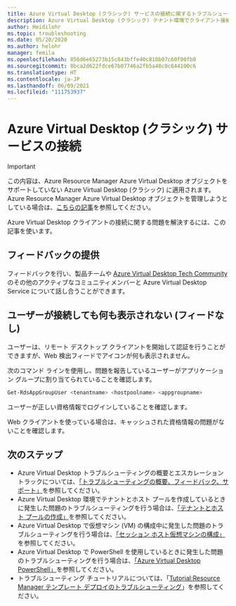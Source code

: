 ```yaml
---
title: Azure Virtual Desktop (クラシック) サービスの接続に関するトラブルシューティング - Azure
description: Azure Virtual Desktop (クラシック) テナント環境でクライアント接続を設定するときの問題の解決方法。
author: Heidilohr
ms.topic: troubleshooting
ms.date: 05/20/2020
ms.author: helohr
manager: femila
ms.openlocfilehash: 856d6e65273b15c843bffe40c818b07c60f00fb0
ms.sourcegitcommit: 8bca2d622fdce67b07746a2fb5a40c0c644100c6
ms.translationtype: HT
ms.contentlocale: ja-JP
ms.lasthandoff: 06/09/2021
ms.locfileid: "111753937"
---
```

# <a name="azure-virtual-desktop-classic-service-connections"></a>Azure Virtual Desktop (クラシック) サービスの接続

>[!IMPORTANT]
>この内容は、Azure Resource Manager Azure Virtual Desktop オブジェクトをサポートしていない Azure Virtual Desktop (クラシック) に適用されます。 Azure Resource Manager Azure Virtual Desktop オブジェクトを管理しようとしている場合は、[こちらの記事](../troubleshoot-service-connection.md)を参照してください。

Azure Virtual Desktop クライアントの接続に関する問題を解決するには、この記事を使います。

## <a name="provide-feedback"></a>フィードバックの提供

フィードバックを行い、製品チームや [Azure Virtual Desktop Tech Community](https://techcommunity.microsoft.com/t5/Windows-Virtual-Desktop/bd-p/WindowsVirtualDesktop) のその他のアクティブなコミュニティメンバーと Azure Virtual Desktop Service について話し合うことができます。

## <a name="user-connects-but-nothing-is-displayed-no-feed"></a>ユーザーが接続しても何も表示されない (フィードなし)

ユーザーは、リモート デスクトップ クライアントを開始して認証を行うことができますが、Web 検出フィードでアイコンが何も表示されません。

次のコマンド ラインを使用し、問題を報告しているユーザーがアプリケーション グループに割り当てられていることを確認します。

```PowerShell
Get-RdsAppGroupUser <tenantname> <hostpoolname> <appgroupname>
```

ユーザーが正しい資格情報でログインしていることを確認します。

Web クライアントを使っている場合は、キャッシュされた資格情報の問題がないことを確認します。

## <a name="next-steps"></a>次のステップ

- Azure Virtual Desktop トラブルシューティングの概要とエスカレーション トラックについては、[「トラブルシューティングの概要、フィードバック、サポート」](troubleshoot-set-up-overview-2019.md)を参照してください。
- Azure Virtual Desktop 環境でテナントとホスト プールを作成しているときに発生した問題のトラブルシューティングを行う場合は、[「テナントとホスト プールの作成」](troubleshoot-set-up-issues-2019.md)を参照してください。
- Azure Virtual Desktop で仮想マシン (VM) の構成中に発生した問題のトラブルシューティングを行う場合は、[「セッション ホスト仮想マシンの構成」](troubleshoot-vm-configuration-2019.md)を参照してください。
- Azure Virtual Desktop で PowerShell を使用しているときに発生した問題のトラブルシューティングを行う場合は、[「Azure Virtual Desktop PowerShell」](troubleshoot-powershell-2019.md)を参照してください。
- トラブルシューティング チュートリアルについては、「[Tutorial:Resource Manager テンプレート デプロイのトラブルシューティング](../../azure-resource-manager/templates/template-tutorial-troubleshoot.md)」を参照してください。
